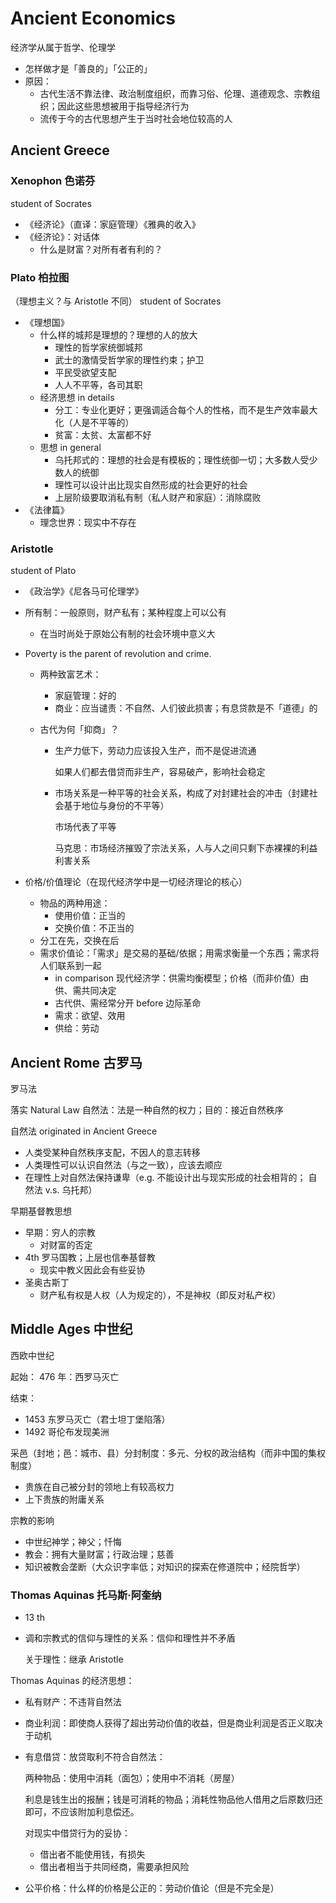 # Ancient Economics

经济学从属于哲学、伦理学

- 怎样做才是「善良的」「公正的」
- 原因：
    - 古代生活不靠法律、政治制度组织，而靠习俗、伦理、道德观念、宗教组织；因此这些思想被用于指导经济行为
    - 流传于今的古代思想产生于当时社会地位较高的人

## Ancient Greece

### Xenophon 色诺芬

student of Socrates

- 《经济论》（直译：家庭管理）《雅典的收入》
- 《经济论》：对话体
    - 什么是财富？对所有者有利的？

### Plato 柏拉图

（理想主义？与 Aristotle 不同） student of Socrates

- 《理想国》
    - 什么样的城邦是理想的？理想的人的放大
        - 理性的哲学家统御城邦
        - 武士的激情受哲学家的理性约束；护卫
        - 平民受欲望支配
        - 人人不平等，各司其职
    - 经济思想 in details
        - 分工：专业化更好；更强调适合每个人的性格，而不是生产效率最大化（人是不平等的）
        - 贫富：太贫、太富都不好
    - 思想 in general
        - 乌托邦式的：理想的社会是有模板的；理性统御一切；大多数人受少数人的统御
        - 理性可以设计出比现实自然形成的社会更好的社会
        - 上层阶级要取消私有制（私人财产和家庭）：消除腐败
- 《法律篇》
    - 理念世界：现实中不存在

### Aristotle

student of Plato

- 《政治学》《尼各马可伦理学》

- 所有制：一般原则，财产私有；某种程度上可以公有

    - 在当时尚处于原始公有制的社会环境中意义大

- Poverty is the parent of revolution and crime.

    - 两种致富艺术：

        - 家庭管理：好的
        - 商业：应当谴责：不自然、人们彼此损害；有息贷款是不「道德」的

    - 古代为何「抑商」？

        - 生产力低下，劳动力应该投入生产，而不是促进流通

            如果人们都去借贷而非生产，容易破产，影响社会稳定

        - 市场关系是一种平等的社会关系，构成了对封建社会的冲击（封建社会基于地位与身份的不平等）

            市场代表了平等

            马克思：市场经济摧毁了宗法关系，人与人之间只剩下赤裸裸的利益利害关系

- 价格/价值理论（在现代经济学中是一切经济理论的核心）

    - 物品的两种用途：
        - 使用价值：正当的
        - 交换价值：不正当的
    - 分工在先，交换在后
    - 需求价值论：「需求」是交易的基础/依据；用需求衡量一个东西；需求将人们联系到一起
        - in comparison 现代经济学：供需均衡模型；价格（而非价值）由供、需共同决定
        - 古代供、需经常分开 before 边际革命
        - 需求：欲望、效用
        - 供给：劳动

## Ancient Rome 古罗马

罗马法

落实 Natural Law 自然法：法是一种自然的权力；目的：接近自然秩序

自然法 originated in Ancient Greece

- 人类受某种自然秩序支配，不因人的意志转移
- 人类理性可以认识自然法（与之一致），应该去顺应
- 在理性上对自然法保持谦卑（e.g. 不能设计出与现实形成的社会相背的； 自然法 v.s. 乌托邦）

早期基督教思想

- 早期：穷人的宗教
    - 对财富的否定
- 4th 罗马国教；上层也信奉基督教
    - 现实中教义因此会有些妥协
- 圣奥古斯丁
    - 财产私有权是人权（人为规定的），不是神权（即反对私产权）

## Middle Ages 中世纪

西欧中世纪

起始： 476 年：西罗马灭亡

结束：

- 1453 东罗马灭亡（君士坦丁堡陷落）
- 1492 哥伦布发现美洲

采邑（封地；邑：城市、县）分封制度：多元、分权的政治结构（而非中国的集权制度）

- 贵族在自己被分封的领地上有较高权力
- 上下贵族的附庸关系

宗教的影响

- 中世纪神学；神父；忏悔
- 教会：拥有大量财富；行政治理；慈善
- 知识被教会垄断（大众识字率低；对知识的探索在修道院中；经院哲学）

### Thomas Aquinas 托马斯·阿奎纳

- 13 th

- 调和宗教式的信仰与理性的关系：信仰和理性并不矛盾

    关于理性：继承 Aristotle

Thomas Aquinas 的经济思想：

- 私有财产：不违背自然法

- 商业利润：即使商人获得了超出劳动价值的收益，但是商业利润是否正义取决于动机

- 有息借贷：放贷取利不符合自然法：

    两种物品：使用中消耗（面包）；使用中不消耗（房屋）

    利息是钱生出的报酬；钱是可消耗的物品；消耗性物品他人借用之后原数归还即可，不应该附加利息偿还。

    对现实中借贷行为的妥协：

    - 借出者不能使用钱，有损失
    - 借出者相当于共同经商，需要承担风险

- 公平价格：什么样的价格是公正的：劳动价值论（但是不完全是）


